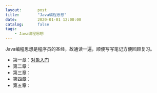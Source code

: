 ```yaml
---
layout:       post
title:        "Java编程思想"
date:         2020-01-01 12:00:00
catalog:      false
tags:
    - Java编程思想
---
```


Java编程思想是程序员的圣经，故通读一遍，顺便写写笔记方便回顾复习。

+ 第一章：[对象入门](/java-thinking-object-start)
+ 第二章：
+ 第三章：
+ 第四章：
+ 第五章：




